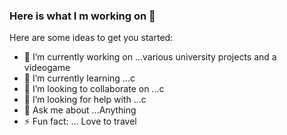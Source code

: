 ### Here is what I m working on 👋

Here are some ideas to get you started:

- 🔭 I’m currently working on ...various university projects and a videogame
- 🌱 I’m currently learning ...c
- 👯 I’m looking to collaborate on ...c
- 🤔 I’m looking for help with ...c
- 💬 Ask me about ...Anything
- ⚡ Fun fact: ... Love to travel 

